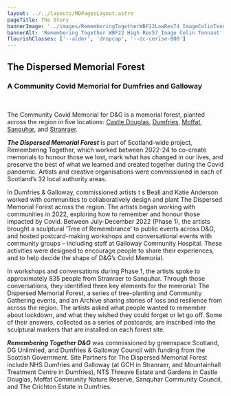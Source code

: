 ```yaml
---
layout: ../../layouts/MDPagesLayout.astro
pageTitle: The Story
bannerImage: '../images/RememberingTogetherWBF22LowRes74_ImageColinTennant.jpg'
bannerAlt: 'Remembering Together WBF22 High Res57_Image Colin Tennant'
flourishClasses: ['--alder', 'dropcap', '--dc-cerise-800']
---
```


## The Dispersed Memorial Forest

### A Community Covid Memorial for Dumfries and Galloway

<br>

The Community Covid Memorial for D&G is a memorial forest, planted across the region in five locations: <a href="./castle-douglas">Castle Douglas</a>, <a href="./dumfries">Dumfries</a>, <a href="./moffat">Moffat</a>, <a href="./sanquhar">Sanquhar</a>, and <a href="./stranraer">Stranraer</a>.

_**The Dispersed Memorial Forest**_ is part of Scotland-wide project, Remembering Together, which worked between 2022-24 to co-create memorials to honour those we lost, mark what has changed in our lives, and preserve the best of what we learned and created together during the Covid pandemic. Artists and creative organisations were commissioned in each of Scotland’s 32 local authority areas.

In Dumfries & Galloway, commissioned artists t s Beall and Katie Anderson worked with communities to collaboratively design and plant The Dispersed Memorial Forest across the region. The artists began working with communities in 2022, exploring how to remember and honour those impacted by Covid. Between July-December 2022 (Phase 1), the artists brought a sculptural ‘Tree of Remembrance’ to public events across D&G, and hosted postcard-making workshops and conversational events with community groups – including staff at Galloway Community Hospital. These activities were designed to encourage people to share their experiences, and to help decide the shape of D&G’s Covid Memorial.

In workshops and conversations during Phase 1, the artists spoke to approximately 835 people from Stranraer to Sanquhar. Through those conversations, they identified three key elements for the memorial: The Dispersed Memorial Forest, a series of tree-planting and Community Gathering events, and an Archive sharing stories of loss and resilience from across the region. The artists asked what people wanted to remember about lockdown, and what they wished they could forget or let go off. Some of their answers, collected as a series of postcards, are inscribed into the sculptural markers that are installed on each forest site.

_**Remembering Together D&G**_ was commissioned by greenspace Scotland, DG Unlimited, and Dumfries & Galloway Council with funding from the Scottish Government. Site Partners for The Dispersed Memorial Forest include NHS Dumfries and Galloway (at GCH in Stranraer, and Mountainhall Treatment Centre in Dumfries), NTS Threave Estate and Gardens in Castle Douglas, Moffat Community Nature Reserve, Sanquhar Community Council, and The Crichton Estate in Dumfries.
